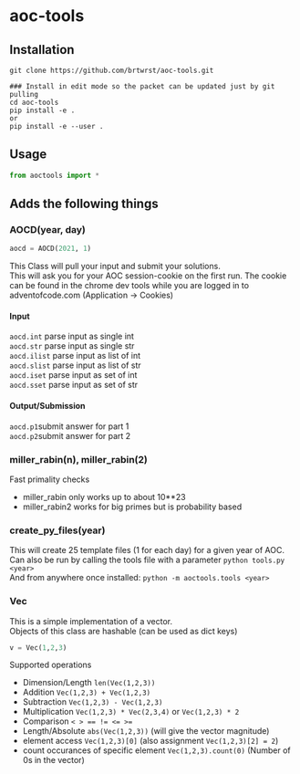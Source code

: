 # aoc-tools

## Installation

```shell
git clone https://github.com/brtwrst/aoc-tools.git

### Install in edit mode so the packet can be updated just by git pulling
cd aoc-tools
pip install -e .
or
pip install -e --user .
```

## Usage

```python
from aoctools import *
```

## Adds the following things

### AOCD(year, day)

```python
aocd = AOCD(2021, 1)
```

This Class will pull your input and submit your solutions.  
This will ask you for your AOC session-cookie on the first run. The cookie can be found in the chrome dev tools while you are logged in to adventofcode.com (Application -> Cookies)

#### Input

`aocd.int` parse input as single int  
`aocd.str` parse input as single str  
`aocd.ilist` parse input as list of int  
`aocd.slist` parse input as list of str  
`aocd.iset` parse input as set of int  
`aocd.sset` parse input as set of str  

#### Output/Submission

`aocd.p1`submit answer for part 1  
`aocd.p2`submit answer for part 2

### miller_rabin(n), miller_rabin(2)

Fast primality checks  

* miller_rabin only works up to about 10**23
* miller_rabin2 works for big primes but is probability based

### create_py_files(year)

This will create 25 template files (1 for each day) for a given year of AOC.  
Can also be run by calling the tools file with a parameter `python tools.py <year>`  
And from anywhere once installed: `python -m aoctools.tools <year>` 

### Vec

This is a simple implementation of a vector.  
Objects of this class are hashable (can be used as dict keys)

```python
v = Vec(1,2,3)
```

Supported operations

* Dimension/Length `len(Vec(1,2,3))`
* Addition `Vec(1,2,3) + Vec(1,2,3)`
* Subtraction `Vec(1,2,3) - Vec(1,2,3)`
* Multiplication `Vec(1,2,3) * Vec(2,3,4)` or `Vec(1,2,3) * 2`
* Comparison `< > == != <= >=`
* Length/Absolute `abs(Vec(1,2,3))` (will give the vector magnitude)
* element access `Vec(1,2,3)[0]` (also assignment `Vec(1,2,3)[2] = 2`)
* count occurances of specific element `Vec(1,2,3).count(0)` (Number of 0s in the vector)
